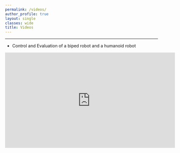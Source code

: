 ```yaml
---
permalink: /videos/
author_profile: true
layout: single
classes: wide
title: Videos
---
```

--------------------------------------------------------------
- Control and Evaluation of a biped robot and a humanoid robot
<div style="text-align: center;">
  <iframe width="560" height="315" src="https://www.youtube.com/embed/9qVQzY0fic8" frameborder="0" allowfullscreen></iframe>
</div>
